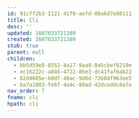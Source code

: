 ```yaml
---
id: 91cff2b3-1121-41f0-aefd-06a6d7e80111
title: Cli
desc: ''
updated: 1607033721389
created: 1607033721389
stub: true
parent: null
children:
  - bb5d59e8-8552-4a17-9aa8-0a5cbef8210e
  - ec16222c-a846-4722-8be3-dc41faf6ab22
  - 82d4605e-b0df-40ac-9d6d-72684f963ee5
  - ba7a1803-fe6f-4a4c-80ad-42dceddc8a7e
nav_order: 7
fname: cli
hpath: cli
---
```



